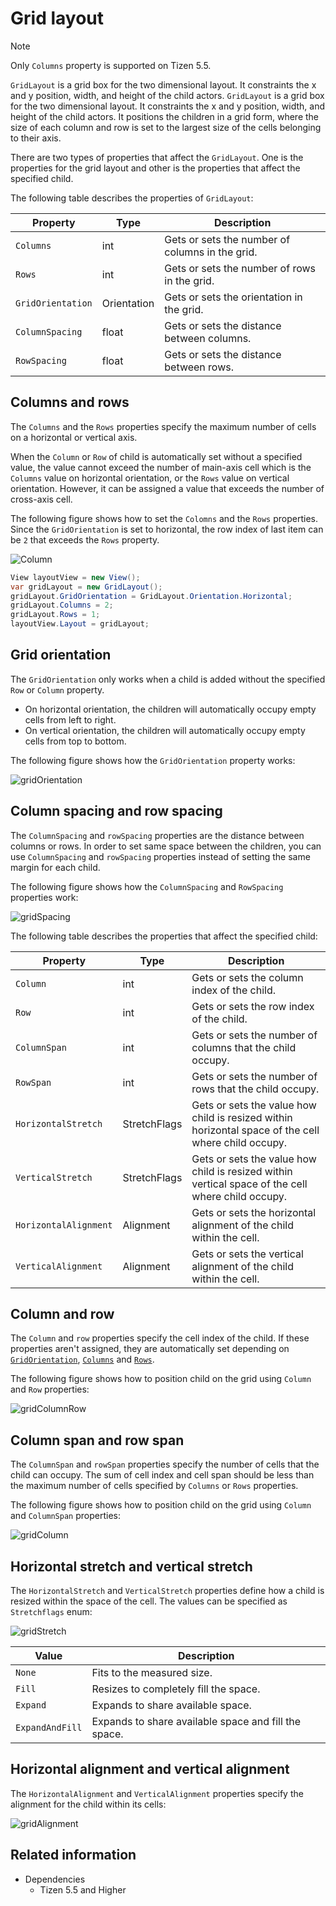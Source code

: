 # Grid layout

> [!NOTE]
> Only `Columns` property is supported on Tizen 5.5.

`GridLayout` is a grid box for the two dimensional layout. It constraints the x and y position, width, and height of the child actors.
`GridLayout` is a grid box for the two dimensional layout. It constraints the x and y position, width, and height of the child actors. It positions the children in a grid form, where the size of each column and row is set to the largest size of the cells belonging to their axis.

There are two types of properties that affect the `GridLayout`. One is the properties for the grid layout and other is the properties that affect the specified child.

The following table describes the properties of `GridLayout`:

| Property               | Type            | Description |
| -----------------------| --------------- | ------------ |
| `Columns`              | int             | Gets or sets the number of columns in the grid. |
| `Rows`                 | int             | Gets or sets the number of rows in the grid. |
| `GridOrientation`      | Orientation     | Gets or sets the orientation in the grid. |
| `ColumnSpacing`        | float           | Gets or sets the distance between columns. |
| `RowSpacing`           | float           | Gets or sets the distance between rows. |

<a name="columns-and-rows"></a>
## Columns and rows

The `Columns` and the `Rows` properties specify the maximum number of cells on a horizontal or vertical axis.

When the `Column` or `Row` of child is automatically set without a specified value, the value cannot exceed the number of main-axis cell which is the `Columns` value on horizontal orientation, or the `Rows` value on vertical orientation. However, it can be assigned a value that exceeds the number of cross-axis cell.

The following figure shows how to set the `Colomns` and the `Rows` properties. Since the `GridOrientation` is set to horizontal, the row index of last item can be `2` that exceeds the `Rows` property.

![Column](./media/columnLayout.png)

```csharp
View layoutView = new View();
var gridLayout = new GridLayout();
gridLayout.GridOrientation = GridLayout.Orientation.Horizontal;
gridLayout.Columns = 2;
gridLayout.Rows = 1;
layoutView.Layout = gridLayout;
```
<a name="grid-orientation"></a>
## Grid orientation

The `GridOrientation` only works when a child is added without the specified `Row` or `Column` property.

 - On horizontal orientation, the children will automatically occupy empty cells from left to right.
 - On vertical orientation, the children will automatically occupy empty cells from top to bottom.

The following figure shows how the `GridOrientation` property works:

![gridOrientation](./media/gridOrientation.png)

## Column spacing and row spacing

The `ColumnSpacing` and `rowSpacing` properties are the distance between columns or rows. In order to set same space between the children, you can use `ColumnSpacing` and `rowSpacing` properties instead of setting the same margin for each child.

The following figure shows how the `ColumnSpacing` and `RowSpacing` properties work:

![gridSpacing](./media/gridSpacing.png)

The following table describes the properties that affect the specified child:

| Property               | Type            | Description |
| -----------------------| --------------- | ----------- |
| `Column`               | int             | Gets or sets the column index of the child. |
| `Row`                  | int             | Gets or sets the row index of the child. |
| `ColumnSpan`           | int             | Gets or sets the number of columns that the child occupy. |
| `RowSpan`              | int             | Gets or sets the number of rows that the child occupy. |
| `HorizontalStretch`    | StretchFlags    | Gets or sets the value how child is resized within horizontal space of the cell where child occupy. |
| `VerticalStretch`      | StretchFlags    | Gets or sets the value how child is resized within vertical space of the cell where child occupy. |
| `HorizontalAlignment`  | Alignment       | Gets or sets the horizontal alignment of the child within the cell. |
| `VerticalAlignment`    | Alignment       | Gets or sets the vertical alignment of the child within the cell. |

## Column and row

The `Column` and `row` properties specify the cell index of the child. If these properties aren't assigned, they are automatically set depending on [`GridOrientation`](#grid-orientation), [`Columns`](#columns-and-rows) and [`Rows`](#columns-and-rows).

The following figure shows how to position child on the grid using `Column` and `Row` properties:

![gridColumnRow](./media/gridColumnRow.png)

## Column span and row span

The `ColumnSpan` and `rowSpan` properties specify the number of cells that the child can occupy. The sum of cell index and cell span should be less than the maximum number of cells specified by `Columns` or `Rows` properties.

The following figure shows how to position child on the grid using `Column` and `ColumnSpan` properties:

![gridColumn](./media/gridColumn.png)

## Horizontal stretch and vertical stretch

The `HorizontalStretch` and `VerticalStretch` properties define how a child is resized within the space of the cell. The values can be specified as `Stretchflags` enum:

![gridStretch](./media/gridStretch.png)

| Value           | Description |
| --------------- | ----------- |
| `None`          | Fits to the measured size. |
| `Fill`          | Resizes to completely fill the space. |
| `Expand`        | Expands to share available space. |
| `ExpandAndFill` | Expands to share available space and fill the space.

## Horizontal alignment and vertical alignment

The `HorizontalAlignment` and `VerticalAlignment` properties specify the alignment for the child within its cells:

![gridAlignment](./media/gridAlignment.png)

## Related information

- Dependencies
  -  Tizen 5.5 and Higher
